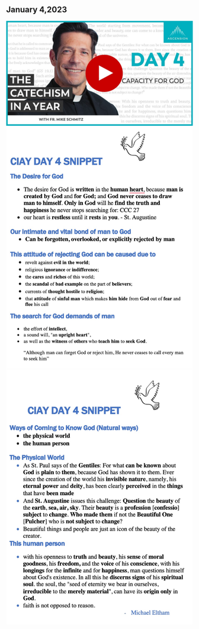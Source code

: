 ## January 4,2023 ##

[![Our Capacity for God](https://raw.githubusercontent.com/fernal73/CIAY/main/January/jpgs/Day004.jpg)](https://youtu.be/oRpDxjB9K9U "Our Capacity for God")
![Day 4 Snippet 1](https://raw.githubusercontent.com/fernal73/CIAY/main/January/jpgs/Day4Snippet1.jpg)
![Day 4 Snippet 2](https://raw.githubusercontent.com/fernal73/CIAY/main/January/jpgs/Day4Snippet2.jpg)
